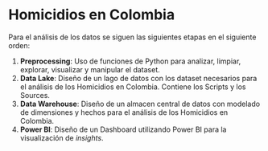 # Homicidios en Colombia
Para el análisis de los datos se siguen las siguientes etapas en el siguiente orden:

1. **Preprocessing**: Uso de funciones de Python para analizar, limpiar, explorar, visualizar y manipular el dataset.
2. **Data Lake**: Diseño de un lago de datos con los dataset necesarios para el análisis de los Homicidios en Colombia. Contiene los Scripts y los Sources.
3. **Data Warehouse**: Diseño de un almacen central de datos con modelado de dimensiones y hechos para el análisis de los Homicidios en Colombia.
4. **Power BI**: Diseño de un Dashboard utilizando Power BI para la visualización de _insights_.

